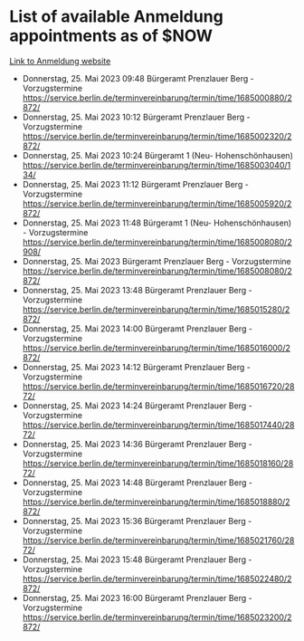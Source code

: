 # List of available Anmeldung appointments as of $NOW
[Link to Anmeldung website](https://service.berlin.de/terminvereinbarung/termin/tag.php?termin=1&anliegen[]=120686&dienstleisterlist=122210,122217,327316,122219,327312,122227,327314,122231,327346,122243,327348,122254,122252,329742,122260,329745,122262,329748,122271,327278,122273,327274,122277,327276,330436,122280,327294,122282,327290,122284,327292,122291,327270,122285,327266,122286,327264,122296,327268,150230,329760,122297,327286,122294,327284,122312,329763,122314,329775,122304,327330,122311,327334,122309,327332,317869,122281,327352,122279,329772,122283,122276,327324,122274,327326,122267,329766,122246,327318,122251,327320,122257,327322,122208,327298,122226,327300&herkunft=http%3A%2F%2Fservice.berlin.de%2Fdienstleistung%2F120686%2F)
- Donnerstag, 25. Mai 2023 09:48 Bürgeramt Prenzlauer Berg - Vorzugstermine https://service.berlin.de/terminvereinbarung/termin/time/1685000880/2872/
- Donnerstag, 25. Mai 2023 10:12 Bürgeramt Prenzlauer Berg - Vorzugstermine https://service.berlin.de/terminvereinbarung/termin/time/1685002320/2872/
- Donnerstag, 25. Mai 2023 10:24 Bürgeramt 1 (Neu- Hohenschönhausen) https://service.berlin.de/terminvereinbarung/termin/time/1685003040/134/
- Donnerstag, 25. Mai 2023 11:12 Bürgeramt Prenzlauer Berg - Vorzugstermine https://service.berlin.de/terminvereinbarung/termin/time/1685005920/2872/
- Donnerstag, 25. Mai 2023 11:48 Bürgeramt 1 (Neu- Hohenschönhausen) - Vorzugstermine https://service.berlin.de/terminvereinbarung/termin/time/1685008080/2908/
- Donnerstag, 25. Mai 2023  Bürgeramt Prenzlauer Berg - Vorzugstermine https://service.berlin.de/terminvereinbarung/termin/time/1685008080/2872/
- Donnerstag, 25. Mai 2023 13:48 Bürgeramt Prenzlauer Berg - Vorzugstermine https://service.berlin.de/terminvereinbarung/termin/time/1685015280/2872/
- Donnerstag, 25. Mai 2023 14:00 Bürgeramt Prenzlauer Berg - Vorzugstermine https://service.berlin.de/terminvereinbarung/termin/time/1685016000/2872/
- Donnerstag, 25. Mai 2023 14:12 Bürgeramt Prenzlauer Berg - Vorzugstermine https://service.berlin.de/terminvereinbarung/termin/time/1685016720/2872/
- Donnerstag, 25. Mai 2023 14:24 Bürgeramt Prenzlauer Berg - Vorzugstermine https://service.berlin.de/terminvereinbarung/termin/time/1685017440/2872/
- Donnerstag, 25. Mai 2023 14:36 Bürgeramt Prenzlauer Berg - Vorzugstermine https://service.berlin.de/terminvereinbarung/termin/time/1685018160/2872/
- Donnerstag, 25. Mai 2023 14:48 Bürgeramt Prenzlauer Berg - Vorzugstermine https://service.berlin.de/terminvereinbarung/termin/time/1685018880/2872/
- Donnerstag, 25. Mai 2023 15:36 Bürgeramt Prenzlauer Berg - Vorzugstermine https://service.berlin.de/terminvereinbarung/termin/time/1685021760/2872/
- Donnerstag, 25. Mai 2023 15:48 Bürgeramt Prenzlauer Berg - Vorzugstermine https://service.berlin.de/terminvereinbarung/termin/time/1685022480/2872/
- Donnerstag, 25. Mai 2023 16:00 Bürgeramt Prenzlauer Berg - Vorzugstermine https://service.berlin.de/terminvereinbarung/termin/time/1685023200/2872/
